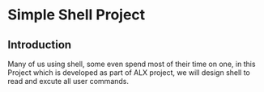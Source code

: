 # Simple Shell Project

## Introduction
Many of us using shell, some even spend most of their time on one, in this Project which is developed as part of ALX project, we will design shell to read and excute all user commands.
